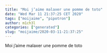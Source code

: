 ```yaml
---
title: "Moi j’aime malaxer une pomme de toto"
date: "Wed Mar 11 21:37:25 CET 2020"
tags: ["moijaime", "pipotron"]
author: m1ch3l
categories: ["generated"]
slug: "moijaime/2020-03-11-21:37:25"
---
```


Moi j’aime malaxer une pomme de toto
